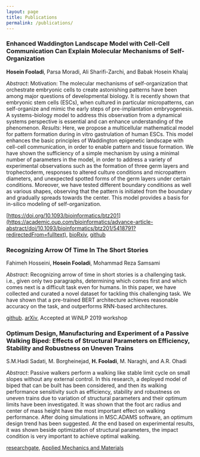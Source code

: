 ```yaml
---
layout: page
title: Publications
permalink: /publications/
---
```


### Enhanced Waddington Landscape Model with Cell-Cell Communication Can Explain Molecular Mechanisms of Self-Organization

**Hosein Fooladi**, Parsa Moradi, Ali Sharifi-Zarchi, and Babak Hosein Khalaj

*Abstract*: Motivation: The molecular mechanisms of self-organization that orchestrate embryonic cells to create
astonishing patterns have been among major questions of developmental biology. It is recently shown that
embryonic stem cells (ESCs), when cultured in particular micropatterns, can self-organize and mimic the
early steps of pre-implantation embryogenesis. A systems-biology model to address this observation from
a dynamical systems perspective is essential and can enhance understanding of the phenomenon.
*Results*: Here, we propose a multicellular mathematical model for pattern formation during in vitro gastrulation of human ESCs. 
This model enhances the basic principles of Waddington epigenetic landscape with
cell-cell communication, in order to enable pattern and tissue formation. We have shown the sufficiency of
a simple mechanism by using a minimal number of parameters in the model, in order to address a variety
of experimental observations such as the formation of three germ layers and trophectoderm, responses to
altered culture conditions and micropattern diameters, and unexpected spotted forms of the germ layers
under certain conditions. Moreover, we have tested different boundary conditions as well as various shapes, observing that the pattern 
is initiated from the boundary and gradually spreads towards the center.
This model provides a basis for in-silico modeling of self-organization.

[https://doi.org/10.1093/bioinformatics/btz201](https://academic.oup.com/bioinformatics/advance-article-abstract/doi/10.1093/bioinformatics/btz201/5418791?redirectedFrom=fulltext), [bioRxiv](https://www.biorxiv.org/content/10.1101/241604v1), [github](https://github.com/HFooladi/Self_Organization)


### Recognizing Arrow Of Time In The Short Stories

Fahimeh Hosseini, **Hosein Fooladi**, Mohammad Reza Samsami

*Abstract*: Recognizing arrow of time in short stories is a challenging task. i.e., given only two paragraphs,
determining which comes first and which comes next is a difficult task even for humans. In
this paper, we have collected and curated a novel dataset for tackling this challenging task. We
have shown that a pre-trained BERT architecture achieves reasonable accuracy on the task, and
outperforms RNN-based architectures.

[github](https://github.com/ShenakhtPajouh/transposition-data). [arXiv](https://arxiv.org/abs/1903.10548v1), Accepted at WiNLP 2019 workshop


### Optimum Design, Manufacturing and Experiment of a Passive Walking Biped: Effects of Structural Parameters on Efficiency, Stability and Robustness on Uneven Trains

S.M.Hadi Sadati, M. Borgheinejad, **H. Fooladi**, M. Naraghi, and A.R. Ohadi

*Abstract*: Passive walkers perform a walking like stable limit cycle on small slopes without any external control. 
In this research, a deployed model of biped that can be built has been considered, and then its walking performance sensitivity 
such as efficiency, stability and robustness on uneven trains due to variation of structural parameters and their optimum limits 
have been investigated. It was shown that the foot arc radius and center of mass height have the most important effect on 
walking performance. After doing simulations in MSC.ADAMS software, an optimum design trend has been suggested. 
At the end based on experimental results, it was shown beside optimization of structural parameters, 
the impact condition is very important to achieve optimal walking.

[researchgate](https://www.researchgate.net/publication/258746206_Optimum_Design_Manufacturing_and_Experiment_of_a_Passive_Walking_Biped_Effects_of_Structural_Parameters_on_Efficiency_Stability_and_Robustness_on_Uneven_Trains), [Applied Mechanics and Materials](https://www.scientific.net/AMM.307.107)





